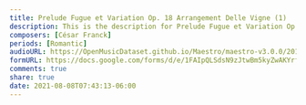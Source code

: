 ```yaml
---
title: Prelude Fugue et Variation Op. 18 Arrangement Delle Vigne (1)
description: This is the description for Prelude Fugue et Variation Op. 18 Arrangement Delle Vigne by César Franck
composers: [César Franck]
periods: [Romantic]
audioURL: https://OpenMusicDataset.github.io/Maestro/maestro-v3.0.0/2018/MIDI-Unprocessed_Recital1-3_MID--AUDIO_01_R1_2018_wav--2.midi
formURL: https://docs.google.com/forms/d/e/1FAIpQLSdsN9zJtwBm5kyZwAKYrfN-NUsNns4hNqOV6efYp2-sR20oig/viewform
comments: true
share: true
date: 2021-08-08T07:43:13-06:00
---
```

